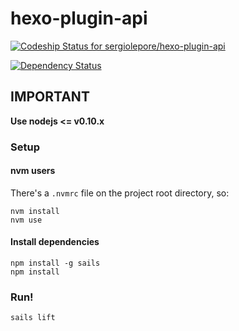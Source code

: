 # hexo-plugin-api

[ ![Codeship Status for sergiolepore/hexo-plugin-api](https://www.codeship.io/projects/458d5700-0e2d-0132-e69a-4efa1d8aad15/status)](https://www.codeship.io/projects/32373)

[![Dependency Status](https://gemnasium.com/sergiolepore/hexo-plugin-api.svg)](https://gemnasium.com/sergiolepore/hexo-plugin-api)


## IMPORTANT

__Use nodejs <= v0.10.x__

### Setup

#### nvm users

There's a `.nvmrc` file on the project root directory, so:

```
nvm install
nvm use
```

#### Install dependencies

```
npm install -g sails
npm install
```

### Run!

```
sails lift
```